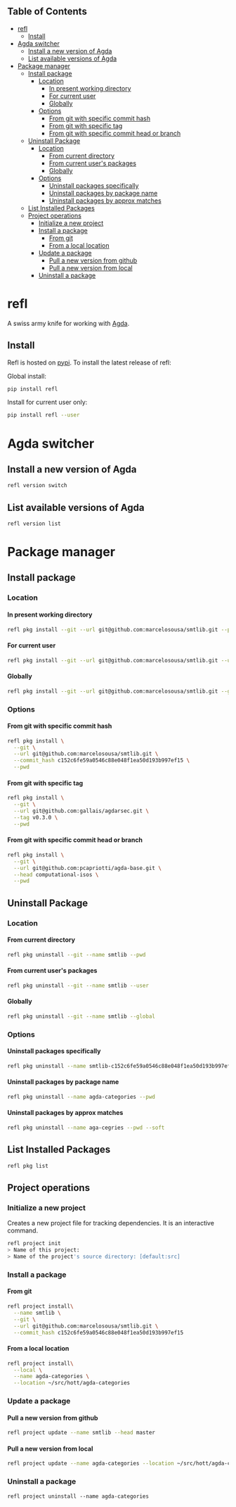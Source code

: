 <!-- START doctoc generated TOC please keep comment here to allow auto update -->
<!-- DON'T EDIT THIS SECTION, INSTEAD RE-RUN doctoc TO UPDATE -->
## Table of Contents

- [refl](#refl)
  - [Install](#install)
- [Agda switcher](#agda-switcher)
  - [Install a new version of Agda](#install-a-new-version-of-agda)
  - [List available versions of Agda](#list-available-versions-of-agda)
- [Package manager](#package-manager)
  - [Install package](#install-package)
    - [Location](#location)
      - [In present working directory](#in-present-working-directory)
      - [For current user](#for-current-user)
      - [Globally](#globally)
    - [Options](#options)
      - [From git with specific commit hash](#from-git-with-specific-commit-hash)
      - [From git with specific tag](#from-git-with-specific-tag)
      - [From git with specific commit head or branch](#from-git-with-specific-commit-head-or-branch)
  - [Uninstall Package](#uninstall-package)
    - [Location](#location-1)
      - [From current directory](#from-current-directory)
      - [From current user's packages](#from-current-users-packages)
      - [Globally](#globally-1)
    - [Options](#options-1)
      - [Uninstall packages specifically](#uninstall-packages-specifically)
      - [Uninstall packages by package name](#uninstall-packages-by-package-name)
      - [Uninstall packages by approx matches](#uninstall-packages-by-approx-matches)
  - [List Installed Packages](#list-installed-packages)
  - [Project operations](#project-operations)
    - [Initialize a new project](#initialize-a-new-project)
    - [Install a package](#install-a-package)
      - [From git](#from-git)
      - [From a local location](#from-a-local-location)
    - [Update a package](#update-a-package)
      - [Pull a new version from github](#pull-a-new-version-from-github)
      - [Pull a new version from local](#pull-a-new-version-from-local)
    - [Uninstall a package](#uninstall-a-package)

<!-- END doctoc generated TOC please keep comment here to allow auto update -->

# refl

A swiss army knife for working with [Agda](https://github.com/agda/agda).

## Install

Refl is hosted on [pypi](https://pypi.org). To install the latest release of refl:

Global install:

```bash
pip install refl
```

Install for current user only:

```bash
pip install refl --user
```

# Agda switcher

## Install a new version of Agda

```bash
refl version switch
```

## List available versions of Agda

```bash
refl version list
```

# Package manager

## Install package

### Location

#### In present working directory

```bash
refl pkg install --git --url git@github.com:marcelosousa/smtlib.git --pwd
```

#### For current user

```bash
refl pkg install --git --url git@github.com:marcelosousa/smtlib.git --user
```

#### Globally

```bash
refl pkg install --git --url git@github.com:marcelosousa/smtlib.git --global
```

### Options

#### From git with specific commit hash

```bash
refl pkg install \
  --git \
  --url git@github.com:marcelosousa/smtlib.git \
  --commit_hash c152c6fe59a0546c88e048f1ea50d193b997ef15 \
  --pwd
```

#### From git with specific tag

```bash
refl pkg install \
  --git \
  --url git@github.com:gallais/agdarsec.git \
  --tag v0.3.0 \
  --pwd
```

#### From git with specific commit head or branch

```bash
refl pkg install \
  --git \
  --url git@github.com:pcapriotti/agda-base.git \
  --head computational-isos \
  --pwd
```

## Uninstall Package

### Location

#### From current directory

```bash
refl pkg uninstall --git --name smtlib --pwd
```

#### From current user's packages

```bash
refl pkg uninstall --git --name smtlib --user
```

#### Globally

```bash
refl pkg uninstall --git --name smtlib --global
```

### Options

#### Uninstall packages specifically

```bash
refl pkg uninstall --name smtlib-c152c6fe59a0546c88e048f1ea50d193b997ef15 --pwd
```

#### Uninstall packages by package name

```bash
refl pkg uninstall --name agda-categories --pwd
```

#### Uninstall packages by approx matches

```bash
refl pkg uninstall --name aga-cegries --pwd --soft
```

## List Installed Packages

```bash
refl pkg list
```

## Project operations

### Initialize a new project

Creates a new project file for tracking dependencies. It is an interactive command.

```bash
refl project init
> Name of this project:
> Name of the project's source directory: [default:src]
```

### Install a package

#### From git

```bash
refl project install\
  --name smtlib \
  --git \
  --url git@github.com:marcelosousa/smtlib.git \
  --commit_hash c152c6fe59a0546c88e048f1ea50d193b997ef15
```

#### From a local location

```bash
refl project install\
  --local \
  --name agda-categories \
  --location ~/src/hott/agda-categories
```

### Update a package

#### Pull a new version from github

```bash
refl project update --name smtlib --head master
```

#### Pull a new version from local

```bash
refl project update --name agda-categories --location ~/src/hott/agda-categories-new
```

### Uninstall a package

```
refl project uninstall --name agda-categories
```
